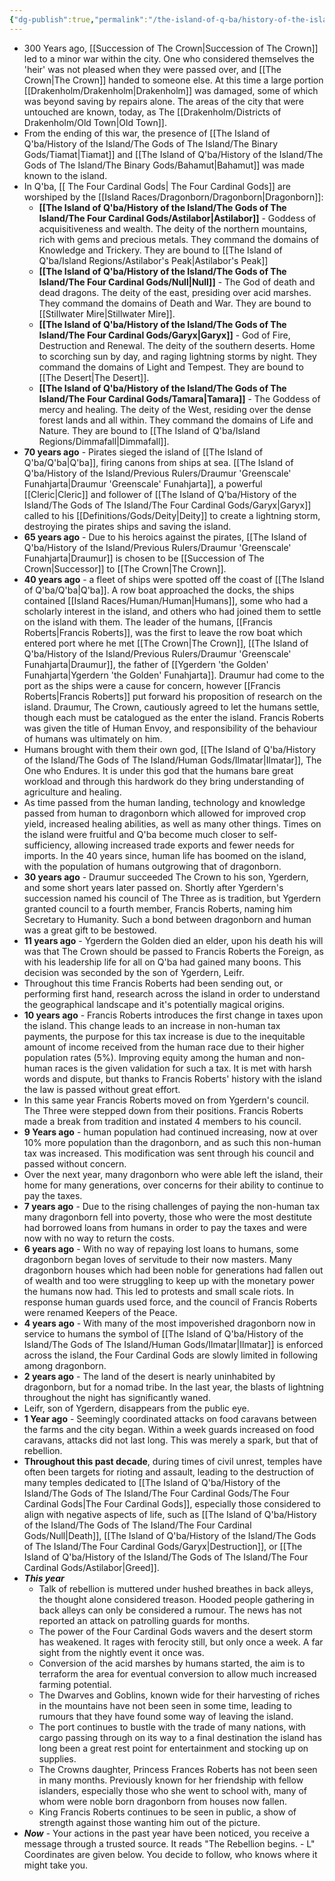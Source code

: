```yaml
---
{"dg-publish":true,"permalink":"/the-island-of-q-ba/history-of-the-island/1-timeline/"}
---
```



- 300 Years ago, [[Succession of The Crown\|Succession of The Crown]] led to a minor war within the city. One who considered themselves the 'heir' was not pleased when they were passed over, and [[The Crown\|The Crown]] handed to someone else. At this time a large portion [[Drakenholm/Drakenholm\|Drakenholm]] was damaged, some of which was beyond saving by repairs alone. The areas of the city that were untouched are known, today, as The [[Drakenholm/Districts of Drakenholm/Old Town\|Old Town]].
- From the ending of this war, the presence of [[The Island of Q'ba/History of the Island/The Gods of The Island/The Binary Gods/Tiamat\|Tiamat]] and [[The Island of Q'ba/History of the Island/The Gods of The Island/The Binary Gods/Bahamut\|Bahamut]] was made known to the island.
- In Q'ba, [[ The Four Cardinal Gods\| The Four Cardinal Gods]] are worshiped by the [[Island Races/Dragonborn/Dragonborn\|Dragonborn]]:
	- **[[The Island of Q'ba/History of the Island/The Gods of The Island/The Four Cardinal Gods/Astilabor\|Astilabor]]** - Goddess of acquisitiveness and wealth. The deity of the northern mountains, rich with gems and precious metals. They command the domains of Knowledge and Trickery. They are bound to [[The Island of Q'ba/Island Regions/Astilabor's Peak\|Astilabor's Peak]]
	- **[[The Island of Q'ba/History of the Island/The Gods of The Island/The Four Cardinal Gods/Null\|Null]]** - The God of death and dead dragons. The deity of the east, presiding over acid marshes. They command the domains of Death and War. They are bound to [[Stillwater Mire\|Stillwater Mire]].
	- **[[The Island of Q'ba/History of the Island/The Gods of The Island/The Four Cardinal Gods/Garyx\|Garyx]]** - God of Fire, Destruction and Renewal. The deity of the southern deserts. Home to scorching sun by day, and raging lightning storms by night. They command the domains of Light and Tempest. They are bound to [[The Desert\|The Desert]].
	- **[[The Island of Q'ba/History of the Island/The Gods of The Island/The Four Cardinal Gods/Tamara\|Tamara]]** - The Goddess of mercy and healing. The deity of the West, residing over the dense forest lands and all within. They command the domains of Life and Nature. They are bound to [[The Island of Q'ba/Island Regions/Dimmafall\|Dimmafall]].
- **70 years ago** - Pirates sieged the island of [[The Island of Q'ba/Q'ba\|Q'ba]], firing canons from ships at sea. [[The Island of Q'ba/History of the Island/Previous Rulers/Draumur 'Greenscale' Funahjarta\|Draumur 'Greenscale' Funahjarta]], a powerful [[Cleric\|Cleric]] and follower of [[The Island of Q'ba/History of the Island/The Gods of The Island/The Four Cardinal Gods/Garyx\|Garyx]] called to his [[Definitions/Gods/Deity\|Deity]] to create a lightning storm, destroying the pirates ships and saving the island.
- **65 years ago** - Due to his heroics against the pirates, [[The Island of Q'ba/History of the Island/Previous Rulers/Draumur 'Greenscale' Funahjarta\|Draumur]] is chosen to be [[Succession of The Crown\|Successor]] to [[The Crown\|The Crown]].
- **40 years ago** - a fleet of ships were spotted off the coast of [[The Island of Q'ba/Q'ba\|Q'ba]]. A row boat approached the docks, the ships contained [[Island Races/Human/Human\|Humans]], some who had a scholarly interest in the island, and others who had joined them to settle on the island with them. The leader of the humans, [[Francis Roberts\|Francis Roberts]], was the first to leave the row boat which entered port where he met [[The Crown\|The Crown]], [[The Island of Q'ba/History of the Island/Previous Rulers/Draumur 'Greenscale' Funahjarta\|Draumur]], the father of [[Ygerdern 'the Golden' Funahjarta\|Ygerdern 'the Golden' Funahjarta]]. Draumur had come to the port as the ships were a cause for concern, however [[Francis Roberts\|Francis Roberts]] put forward his proposition of research on the island. Draumur, The Crown, cautiously agreed to let the humans settle, though each must be catalogued as the enter the island. Francis Roberts was given the title of Human Envoy, and responsibility of the behaviour of humans was ultimately on him.
- Humans brought with them their own god, [[The Island of Q'ba/History of the Island/The Gods of The Island/Human Gods/Ilmatar\|Ilmatar]], The One who Endures. It is under this god that the humans bare great workload and through this hardwork do they bring understanding of agriculture and healing.
- As time passed from the human landing, technology and knowledge passed from human to dragonborn which allowed for improved crop yield, increased healing abilities, as well as many other things. Times on the island were fruitful and Q'ba become much closer to self-sufficiency, allowing increased trade exports and fewer needs for imports. In the 40 years since, human life has boomed on the island, with the population of humans outgrowing that of dragonborn.
- **30 years ago** - Draumur succeeded The Crown to his son, Ygerdern, and some short years later passed on. Shortly after Ygerdern's succession named his council of The Three as is tradition, but Ygerdern granted council to a fourth member, Francis Roberts, naming him Secretary to Humanity. Such a bond between dragonborn and human was a great gift to be bestowed.
- **11 years ago** - Ygerdern the Golden died an elder, upon his death his will was that The Crown should be passed to Francis Roberts the Foreign, as with his leadership life for all on Q'ba had gained many boons. This decision was seconded by the son of Ygerdern, Leifr.
- Throughout this time Francis Roberts had been sending out, or performing first hand, research across the island in order to understand the geographical landscape and it's potentially magical origins.
- **10 years ago** - Francis Roberts introduces the first change in taxes upon the island. This change leads to an increase in non-human tax payments, the purpose for this tax increase is due to the inequitable amount of income received from the human race due to their higher population rates (5%). Improving equity among the human and non-human races is the given validation for such a tax. It is met with harsh words and dispute, but thanks to Francis Roberts' history with the island the law is passed without great effort.
- In this same year Francis Roberts moved on from Ygerdern's council. The Three were stepped down from their positions. Francis Roberts made a break from tradition and instated 4 members to his council.
- **9 Years ago** - human population had continued increasing, now at over 10% more population than the dragonborn, and as such this non-human tax was increased. This modification was sent through his council and passed without concern.
- Over the next year, many dragonborn who were able left the island, their home for many generations, over concerns for their ability to continue to pay the taxes.
- **7 years ago** - Due to the rising challenges of paying the non-human tax many dragonborn fell into poverty, those who were the most destitute had borrowed loans from humans in order to pay the taxes and were now with no way to return the costs.
- **6 years ago** - With no way of repaying lost loans to humans, some dragonborn began loves of servitude to their now masters. Many dragonborn houses which had been noble for generations had fallen out of wealth and too were struggling to keep up with the monetary power the humans now had. This led to protests and small scale riots. In response human guards used force, and the council of Francis Roberts were renamed Keepers of the Peace.
- **4 years ago** - With many of the most impoverished dragonborn now in service to humans the symbol of [[The Island of Q'ba/History of the Island/The Gods of The Island/Human Gods/Ilmatar\|Ilmatar]] is enforced across the island, the Four Cardinal Gods are slowly limited in following among dragonborn. 
- **2 years ago** - The land of the desert is nearly uninhabited by dragonborn, but for a nomad tribe. In the last year, the blasts of lightning throughout the night has significantly waned. 
- Leifr, son of Ygerdern, disappears from the public eye.
- **1 Year ago** - Seemingly coordinated attacks on food caravans between the farms and the city began. Within a week guards increased on food caravans, attacks did not last long. This was merely a spark, but that of rebellion.
- **Throughout this past decade**, during times of civil unrest, temples have often been targets for rioting and assault, leading to the destruction of many temples dedicated to [[The Island of Q'ba/History of the Island/The Gods of The Island/The Four Cardinal Gods/The Four Cardinal Gods\|The Four Cardinal Gods]], especially those considered to align with negative aspects of life, such as [[The Island of Q'ba/History of the Island/The Gods of The Island/The Four Cardinal Gods/Null\|Death]], [[The Island of Q'ba/History of the Island/The Gods of The Island/The Four Cardinal Gods/Garyx\|Destruction]], or [[The Island of Q'ba/History of the Island/The Gods of The Island/The Four Cardinal Gods/Astilabor\|Greed]].
- ***This year*** 
	- Talk of rebellion is muttered under hushed breathes in back alleys, the thought alone considered treason. Hooded people gathering in back alleys can only be considered a rumour. The news has not reported an attack on patrolling guards for months.
	- The power of the Four Cardinal Gods wavers and the desert storm has weakened. It rages with ferocity still, but only once a week. A far sight from the nightly event it once was.
	- Conversion of the acid marshes by humans started, the aim is to terraform the area for eventual conversion to allow much increased farming potential.
	- The Dwarves and Goblins, known wide for their harvesting of riches in the mountains have not been seen in some time, leading to rumours that they have found some way of leaving the island.
	- The port continues to bustle with the trade of many nations, with cargo passing through on its way to a final destination the island has long been a great rest point for entertainment and stocking up on supplies.
	- The Crowns daughter, Princess Frances Roberts has not been seen in many months. Previously known for her friendship with fellow islanders, especially those who she went to school with, many of whom were noble born dragonborn from houses now fallen.
	- King Francis Roberts continues to be seen in public, a show of strength against those wanting him out of the picture.
- ***Now*** - Your actions in the past year have been noticed, you receive a message through a trusted source. It reads "The Rebellion begins. - L" Coordinates are given below. You decide to follow, who knows where it might take you.

